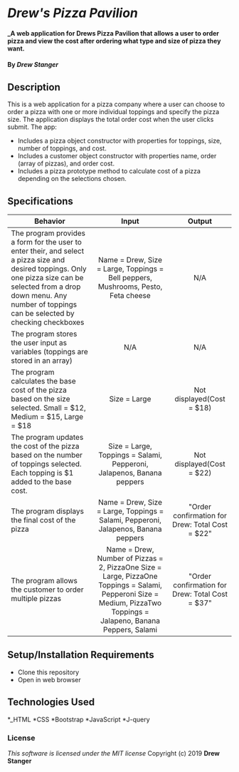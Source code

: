 # _Drew's Pizza Pavilion_

#### _A web application for Drews Pizza Pavilion that allows a user to order pizza and view the cost after ordering what type and size of pizza they want.

#### By _**Drew Stanger**_

## Description

This is a web application for a pizza company where a user can choose to order a pizza with one or more individual toppings and specify the pizza size. The application displays the total order cost when the user clicks submit.  The app:

* Includes a pizza object constructor with properties for toppings, size, number of toppings, and cost.
* Includes a customer object constructor with properties name, order (array of pizzas), and order cost.
* Includes a pizza prototype method to calculate cost of a pizza depending on the selections chosen.

## Specifications
| Behavior |  Input   |  Output  |
|----------|:--------:|:--------:|
|The program provides a form for the user to enter their, and select a pizza size and desired toppings.  Only one pizza size can be selected from a drop down menu.  Any number of toppings can be selected by checking checkboxes | Name = Drew, Size = Large, Toppings = Bell peppers, Mushrooms, Pesto, Feta cheese | N/A |
|The program stores the user input as variables (toppings are stored in an array) | N/A | N/A |
|The program calculates the base cost of the pizza based on the size selected.  Small = $12, Medium = $15, Large = $18 | Size = Large | Not displayed(Cost = $18)|
|The program updates the cost of the pizza based on the number of toppings selected.  Each topping is $1 added to the base cost. | Size = Large, Toppings = Salami, Pepperoni, Jalapenos, Banana peppers | Not displayed(Cost = $22)|
|The program displays the final cost of the pizza | Name = Drew, Size = Large, Toppings = Salami, Pepperoni, Jalapenos, Banana peppers| "Order confirmation for Drew: Total Cost = $22" |
|The program allows the customer to order multiple pizzas| Name = Drew, Number of Pizzas = 2, PizzaOne Size = Large, PizzaOne Toppings = Salami, Pepperoni Size = Medium, PizzaTwo Toppings = Jalapeno, Banana Peppers, Salami| "Order confirmation for Drew: Total Cost = $37"|

## Setup/Installation Requirements

* Clone this repository
* Open in web browser

## Technologies Used
*_HTML
*CSS
*Bootstrap
*JavaScript
*J-query

### License
*This software is licensed under the MIT license*
Copyright (c) 2019 **Drew Stanger**
